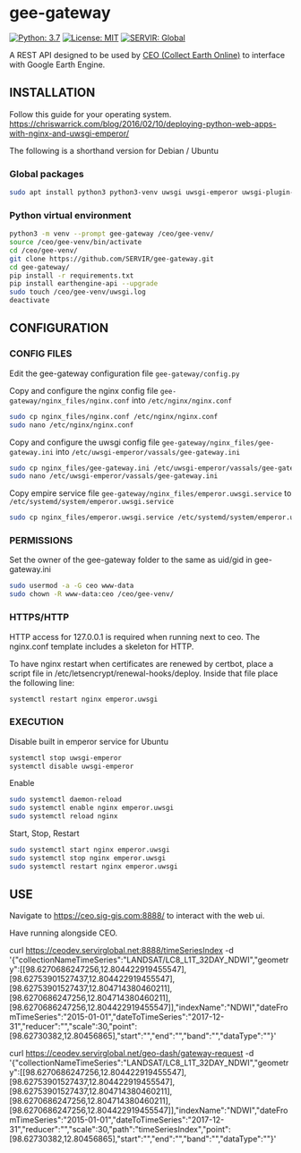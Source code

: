 # gee-gateway

[![Python: 3.7](https://img.shields.io/badge/python-3.7-blue.svg)](https://www.python.org/)
[![License: MIT](https://img.shields.io/badge/License-MIT-yellow.svg)](https://opensource.org/licenses/MIT)
[![SERVIR: Global](https://img.shields.io/badge/SERVIR-Global-green)](https://servirglobal.net)

A REST API designed to be used by [CEO (Collect Earth Online)](https://github.com/openforis/collect-earth-online) to interface with Google Earth Engine.

## INSTALLATION

Follow this guide for your operating system. https://chriswarrick.com/blog/2016/02/10/deploying-python-web-apps-with-nginx-and-uwsgi-emperor/

The following is a shorthand version for Debian / Ubuntu

### Global packages

```bash
sudo apt install python3 python3-venv uwsgi uwsgi-emperor uwsgi-plugin-python3 nginx-full
```

### Python virtual environment

```bash
python3 -m venv --prompt gee-gateway /ceo/gee-venv/
source /ceo/gee-venv/bin/activate
cd /ceo/gee-venv/
git clone https://github.com/SERVIR/gee-gateway.git
cd gee-gateway/
pip install -r requirements.txt
pip install earthengine-api --upgrade
sudo touch /ceo/gee-venv/uwsgi.log
deactivate
```

## CONFIGURATION

### CONFIG FILES

Edit the gee-gateway configuration file `gee-gateway/config.py`

Copy and configure the nginx config file `gee-gateway/nginx_files/nginx.conf` into `/etc/nginx/nginx.conf`
```bash
sudo cp nginx_files/nginx.conf /etc/nginx/nginx.conf
sudo nano /etc/nginx/nginx.conf
```


Copy and configure the uwsgi config file `gee-gateway/nginx_files/gee-gateway.ini` into `/etc/uwsgi-emperor/vassals/gee-gateway.ini`
```bash
sudo cp nginx_files/gee-gateway.ini /etc/uwsgi-emperor/vassals/gee-gateway.ini
sudo nano /etc/uwsgi-emperor/vassals/gee-gateway.ini
```

Copy empire service file `gee-gateway/nginx_files/emperor.uwsgi.service` to `/etc/systemd/system/emperor.uwsgi.service`
```bash
sudo cp nginx_files/emperor.uwsgi.service /etc/systemd/system/emperor.uwsgi.service
```

### PERMISSIONS

Set the owner of the gee-gateway folder to the same as uid/gid in gee-gateway.ini
```bash
sudo usermod -a -G ceo www-data
sudo chown -R www-data:ceo /ceo/gee-venv/
```

### HTTPS/HTTP

HTTP access for 127.0.0.1 is required when running next to ceo. The nginx.conf
template includes a skeleton for HTTP.

To have nginx restart when certificates are renewed by certbot, place a script
file in /etc/letsencrypt/renewal-hooks/deploy. Inside that file place the following
line:

```bash
systemctl restart nginx emperor.uwsgi
```

### EXECUTION

Disable built in emperor service for Ubuntu

```bash
systemctl stop uwsgi-emperor
systemctl disable uwsgi-emperor
```

Enable

```bash
sudo systemctl daemon-reload
sudo systemctl enable nginx emperor.uwsgi
sudo systemctl reload nginx
```

Start, Stop, Restart

```bash
sudo systemctl start nginx emperor.uwsgi
sudo systemctl stop nginx emperor.uwsgi
sudo systemctl restart nginx emperor.uwsgi
```

## USE

Navigate to https://ceo.sig-gis.com:8888/ to interact with the web ui.

Have running alongside CEO.

curl https://ceodev.servirglobal.net:8888/timeSeriesIndex -d '{"collectionNameTimeSeries":"LANDSAT/LC8_L1T_32DAY_NDWI","geometry":[[98.6270686247256,12.804422919455547],[98.62753901527437,12.804422919455547],[98.62753901527437,12.804714380460211],[98.6270686247256,12.804714380460211],[98.6270686247256,12.804422919455547]],"indexName":"NDWI","dateFromTimeSeries":"2015-01-01","dateToTimeSeries":"2017-12-31","reducer":"","scale":30,"point":[98.62730382,12.80456865],"start":"","end":"","band":"","dataType":""}'

curl https://ceodev.servirglobal.net/geo-dash/gateway-request -d '{"collectionNameTimeSeries":"LANDSAT/LC8_L1T_32DAY_NDWI","geometry":[[98.6270686247256,12.804422919455547],[98.62753901527437,12.804422919455547],[98.62753901527437,12.804714380460211],[98.6270686247256,12.804714380460211],[98.6270686247256,12.804422919455547]],"indexName":"NDWI","dateFromTimeSeries":"2015-01-01","dateToTimeSeries":"2017-12-31","reducer":"","scale":30,"path":"timeSeriesIndex","point":[98.62730382,12.80456865],"start":"","end":"","band":"","dataType":""}'
